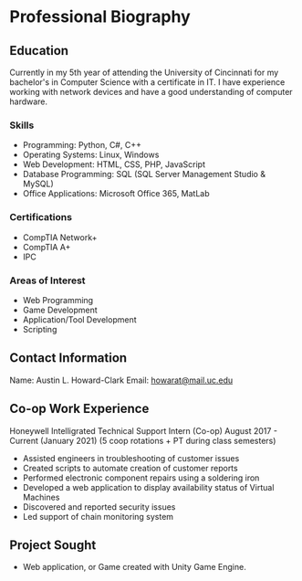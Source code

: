 # Professional Biography
## Education
Currently in my 5th year of attending the University of Cincinnati for my bachelor's in Computer Science with a certificate in IT. I have experience working with network devices and have a good understanding of computer hardware.
### Skills
* Programming: Python, C#, C++
* Operating Systems: Linux, Windows
* Web Development: HTML, CSS, PHP, JavaScript
* Database Programming: SQL (SQL Server Management Studio & MySQL)
* Office Applications: Microsoft Office 365, MatLab
### Certifications
* CompTIA Network+
* CompTIA A+
* IPC 
### Areas of Interest
* Web Programming
* Game Development
* Application/Tool Development
* Scripting

## Contact Information
Name: Austin L. Howard-Clark
Email: howarat@mail.uc.edu

## Co-op Work Experience
Honeywell Intelligrated Technical Support Intern (Co-op) August 2017 - Current (January 2021) (5 coop rotations + PT during class semesters)
* Assisted engineers in troubleshooting of customer issues
* Created scripts to automate creation of customer reports
* Performed electronic component repairs using a soldering iron
* Developed a web application to display availability status of Virtual Machines
* Discovered and reported security issues
* Led support of chain monitoring system 

## Project Sought
*  Web application, or Game created with Unity Game Engine.
